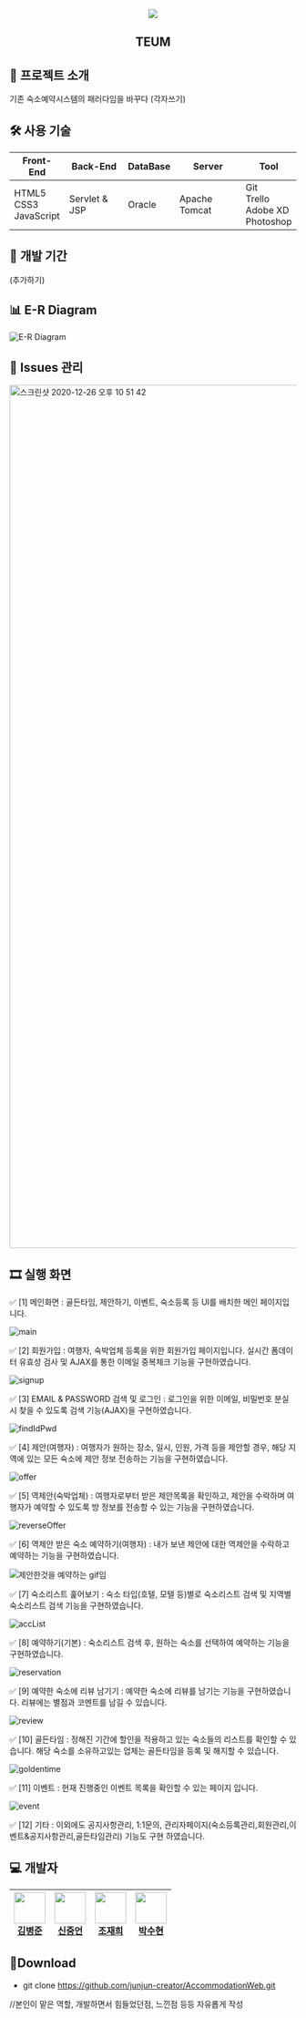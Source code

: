 <p align="center">
<img align="center" style="margin:0 auto;" src="https://user-images.githubusercontent.com/65852909/103152129-35686f00-47c8-11eb-82b4-a27dfd80ff37.png"/>

  <h2 align="center">TEUM</h2>
</p>

## 📑 프로젝트 소개
기존 숙소예약시스템의 패러다임을 바꾸다 (각자쓰기)

## 🛠 사용 기술

| Front-End | Back-End | DataBase | Server | Tool |
| --- | --- | --- | --- | --- |
| HTML5<br>CSS3<br>JavaScript | Servlet & JSP | Oracle | Apache Tomcat | Git<br>Trello<br>Adobe XD<br>Photoshop |

## 📅 개발 기간
(추가하기)

## 📊 E-R Diagram
![E-R Diagram](https://user-images.githubusercontent.com/65852909/103152482-c12fca80-47cb-11eb-8748-09a80007ecdf.png)

## 📖 Issues 관리
<img width="1516" alt="스크린샷 2020-12-26 오후 10 51 42" src="https://user-images.githubusercontent.com/65852909/103152604-00aae680-47cd-11eb-9923-6960d38b75a1.png">

## 🎞 실행 화면

✅ [1] 메인화면 : 골든타임, 제안하기, 이벤트, 숙소등록 등 UI를 배치한 메인 페이지입니다.

![main](https://user-images.githubusercontent.com/65852909/103154683-576bec80-47dc-11eb-97b4-012b42eb20a7.gif)

✅ [2] 회원가입 : 여행자, 숙박업체 등록을 위한 회원가입 페이지입니다. 실시간 폼데이터 유효성 검사 및 AJAX를 통한 이메일 중복체크 기능을 구현하였습니다.

![signup](https://user-images.githubusercontent.com/65852909/103154728-b7629300-47dc-11eb-9a92-d9c25eafeca9.gif)

✅ [3] EMAIL & PASSWORD 검색 및 로그인 : 로그인을 위한 이메일, 비밀번호 분실 시 찾을 수 있도록 검색 기능(AJAX)을 구현하였습니다.

![findIdPwd](https://user-images.githubusercontent.com/65852909/103154759-0b6d7780-47dd-11eb-855f-818bc47a28ef.gif)

✅ [4] 제안(여행자) : 여행자가 원하는 장소, 일시, 인원, 가격 등을 제안할 경우, 해당 지역에 있는 모든 숙소에 제안 정보 전송하는 기능을 구현하였습니다.

![offer](https://user-images.githubusercontent.com/65852909/103154786-5ab3a800-47dd-11eb-8c43-f7d1274e0b23.gif)

✅ [5] 역제안(숙박업체) : 여행자로부터 받은 제안목록을 확인하고, 제안을 수락하며 여행자가 예약할 수 있도록 방 정보를 전송할 수 있는 기능을 구현하였습니다.

![reverseOffer](https://user-images.githubusercontent.com/65852909/103154849-da417700-47dd-11eb-9543-34ee89e97ab3.gif)

✅ [6] 역제안 받은 숙소 예약하기(여행자) : 내가 보낸 제안에 대한 역제안을 수락하고 예약하는 기능을 구현하였습니다.

![제안한것을 예약하는 gif임](https://user-images.githubusercontent.com/65852909/103154876-2ee4f200-47de-11eb-93df-40186ecf8346.gif)

✅ [7] 숙소리스트 훑어보기 : 숙소 타입(호텔, 모텔 등)별로 숙소리스트 검색 및 지역별 숙소리스트 검색 기능을 구현하였습니다.

![accList](https://user-images.githubusercontent.com/65852909/103154941-a1ee6880-47de-11eb-9079-c3f61349c513.gif)

✅ [8] 예약하기(기본) : 숙소리스트 검색 후, 원하는 숙소를 선택하여 예약하는 기능을 구현하였습니다.

![reservation](https://user-images.githubusercontent.com/65852909/103154962-e24de680-47de-11eb-87f7-e34e28c7cad6.gif)

✅ [9] 예약한 숙소에 리뷰 남기기 : 예약한 숙소에 리뷰를 남기는 기능을 구현하였습니다. 리뷰에는 별점과 코멘트를 남길 수 있습니다.

![review](https://user-images.githubusercontent.com/65852909/103154996-204b0a80-47df-11eb-8682-1872ccdb6e48.gif)

✅ [10] 골든타임 : 정해진 기간에 할인을 적용하고 있는 숙소들의 리스트를 확인할 수 있습니다. 해당 숙소를 소유하고있는 업체는 골든타임을 등록 및 해지할 수 있습니다.

![goldentime](https://user-images.githubusercontent.com/65852909/103155060-8f286380-47df-11eb-9f6f-e6074676cf25.gif)

✅ [11] 이벤트 : 현재 진행중인 이벤트 목록을 확인할 수 있는 페이지 입니다.

![event](https://user-images.githubusercontent.com/65852909/103155074-b3844000-47df-11eb-857a-3c707dbf87f1.gif)

✅ [12] 기타 : 이외에도 공지사항관리, 1:1문의, 관리자페이지(숙소등록관리,회원관리,이벤트&공지사항관리,골든타임관리) 기능도 구현 하였습니다.

## 💻 개발자

| <img src="https://avatars3.githubusercontent.com/u/65852909?s=400&u=8f18e9a8e35f4ea10e050c12d56c9c971e02eb4d&v=4" width="55" height="55"><br>[김병준](https://github.com/junjun-creator) | <img src="https://avatars2.githubusercontent.com/u/64012038?s=400&u=c1bf92ce021077a9d78d8418315c938e797fb238&v=4" width="55" height="55"><br>[신중언](https://github.com/Joong-eon) | <img src="https://avatars1.githubusercontent.com/u/40957996?s=400&u=df7fd20ae5c0afb399738e9b00fb770bea02d4b3&v=4" width="55" height="55"><br>[조재희](https://github.com/cbw1030) | <img src="https://avatars3.githubusercontent.com/u/73815879?s=400&v=4" width="55" height="55"><br>[박수현](https://github.com/suhyeon7846) |
| --- | --- | --- | --- |

## 💼Download
  - git clone https://github.com/junjun-creator/AccommodationWeb.git
  
//본인이 맡은 역할, 개발하면서 힘들었던점, 느낀점 등등 자유롭게 작성

